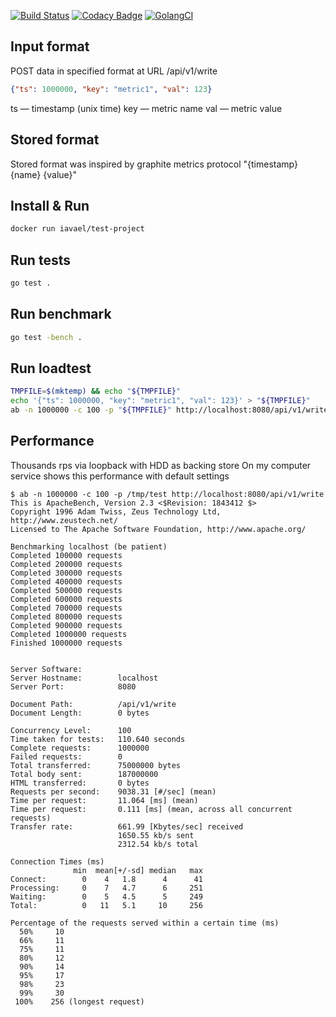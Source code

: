 [![Build Status](https://travis-ci.com/iavael/test-project.svg?branch=master)](https://travis-ci.com/iavael/test-project)
[![Codacy Badge](https://api.codacy.com/project/badge/Grade/32fa5514075a46d2b8e0605992baa3bd)](https://www.codacy.com/app/iavael/test-project?utm_source=github.com&amp;utm_medium=referral&amp;utm_content=iavael/test-project&amp;utm_campaign=Badge_Grade)
[![GolangCI](https://golangci.com/badges/github.com/iavael/test-project.svg)](https://golangci.com)

Input format
------------
POST data in specified format at URL /api/v1/write
```json
{"ts": 1000000, "key": "metric1", "val": 123}
```
ts — timestamp (unix time)
key — metric name
val — metric value

Stored format
-------------
Stored format was inspired by graphite metrics protocol
"{timestamp} {name} {value}"

Install & Run
-------
```bash
docker run iavael/test-project
```

Run tests
---------
```bash
go test .
```

Run benchmark
-------------
```bash
go test -bench .
```

Run loadtest
------------
```bash
TMPFILE=$(mktemp) && echo "${TMPFILE}" 
echo '{"ts": 1000000, "key": "metric1", "val": 123}' > "${TMPFILE}" 
ab -n 1000000 -c 100 -p "${TMPFILE}" http://localhost:8080/api/v1/write
```

Performance
-----------
Thousands rps via loopback with HDD as backing store
On my computer service shows this performance with default settings
```
$ ab -n 1000000 -c 100 -p /tmp/test http://localhost:8080/api/v1/write
This is ApacheBench, Version 2.3 <$Revision: 1843412 $>
Copyright 1996 Adam Twiss, Zeus Technology Ltd, http://www.zeustech.net/
Licensed to The Apache Software Foundation, http://www.apache.org/

Benchmarking localhost (be patient)
Completed 100000 requests
Completed 200000 requests
Completed 300000 requests
Completed 400000 requests
Completed 500000 requests
Completed 600000 requests
Completed 700000 requests
Completed 800000 requests
Completed 900000 requests
Completed 1000000 requests
Finished 1000000 requests


Server Software:        
Server Hostname:        localhost
Server Port:            8080

Document Path:          /api/v1/write
Document Length:        0 bytes

Concurrency Level:      100
Time taken for tests:   110.640 seconds
Complete requests:      1000000
Failed requests:        0
Total transferred:      75000000 bytes
Total body sent:        187000000
HTML transferred:       0 bytes
Requests per second:    9038.31 [#/sec] (mean)
Time per request:       11.064 [ms] (mean)
Time per request:       0.111 [ms] (mean, across all concurrent requests)
Transfer rate:          661.99 [Kbytes/sec] received
                        1650.55 kb/s sent
                        2312.54 kb/s total

Connection Times (ms)
              min  mean[+/-sd] median   max
Connect:        0    4   1.8      4      41
Processing:     0    7   4.7      6     251
Waiting:        0    5   4.5      5     249
Total:          0   11   5.1     10     256

Percentage of the requests served within a certain time (ms)
  50%     10
  66%     11
  75%     11
  80%     12
  90%     14
  95%     17
  98%     23
  99%     30
 100%    256 (longest request)
```
